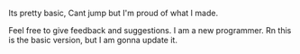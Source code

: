Its pretty basic, Cant jump but I'm proud of what I made.

Feel free to give feedback and suggestions. I am a new programmer.
Rn this is the basic version, but I am gonna update it.
